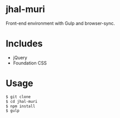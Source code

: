 # jhal-muri
Front-end environment with Gulp and browser-sync.

# Includes
* jQuery
* Foundation CSS

# Usage
```bash
$ git clone
$ cd jhal-muri
$ npm install
$ gulp
```
